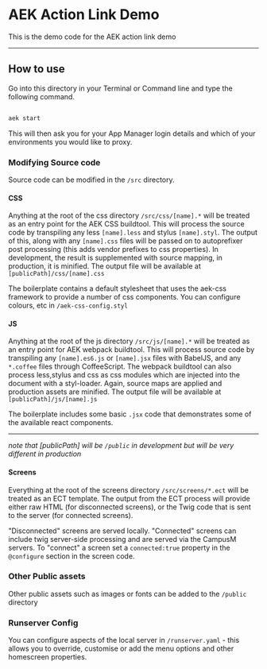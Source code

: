 # AEK Action Link Demo

This is the demo code for the AEK action link demo

------------
## How to use

Go into this directory in your Terminal or Command line and type the following command.

``` bash

aek start

```

This will then ask you for your App Manager login details and which of your environments you would like to proxy.

### Modifying Source code

Source code can be modified in the `/src` directory.

#### CSS
Anything at the root of the css directory `/src/css/[name].*` will be treated as an entry point for the AEK CSS buildtool. This will process the source code by transpiling any less `[name].less` and stylus `[name].styl`. The output of this, along with any `[name].css` files will be passed on to autoprefixer post processing (this adds vendor prefixes to css properties). In development, the result is supplemented with source mapping, in production, it is minified. The output file will be available at `[publicPath]/css/[name].css`

The boilerplate contains a default stylesheet that uses the aek-css framework to provide a number of css components. You can configure colours, etc in `/aek-css-config.styl`

#### JS
Anything at the root of the js directory `/src/js/[name].*` will be treated as an entry point for AEK webpack buildtool. This will process source code by transpiling any `[name].es6.js` or `[name].jsx` files with BabelJS, and any `*.coffee` files through CoffeeScript. The webpack buildtool can also process less,stylus and css as css modules which are injected into the document with a styl-loader. Again, source maps are applied and production assets are minified. The output file will be available at `[publicPath]/js/[name].js`

The boilerplate includes some basic `.jsx` code that demonstrates some of the available react components.

----------------

_note that [publicPath] will be `/public` in development but will be very different in production_

#### Screens
Everything at the root of the screens directory `/src/screens/*.ect` will be treated as an ECT template. The output from the ECT process will provide either raw HTML (for disconnected screens), or the Twig code that is sent to the server (for connected screens).

"Disconnected" screens are served locally. "Connected" screens can include twig server-side processing and are served via the CampusM servers. To "connect" a screen set a `connected:true` property in the `@configure` section in the screen code.

### Other Public assets
Other public assets such as images or fonts can be added to the `/public` directory

### Runserver Config
You can configure aspects of the local server in `/runserver.yaml` - this allows you to override, customise or add the menu options and other homescreen properties.
